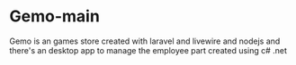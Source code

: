 # Gemo-main
Gemo is an games store created with laravel and livewire and nodejs and there's an desktop app to manage the employee part created using c# .net
